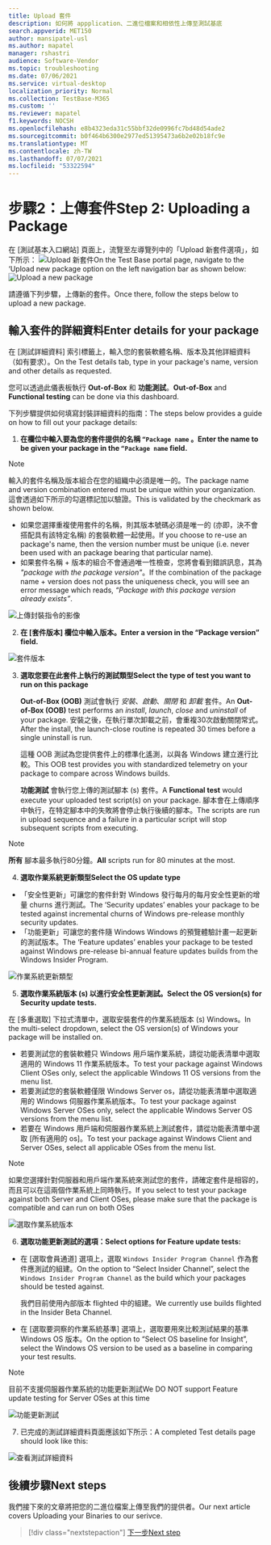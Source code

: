 ```yaml
---
title: Upload 套件
description: 如何將 appplication、二進位檔案和相依性上傳至測試基底
search.appverid: MET150
author: mansipatel-usl
ms.author: mapatel
manager: rshastri
audience: Software-Vendor
ms.topic: troubleshooting
ms.date: 07/06/2021
ms.service: virtual-desktop
localization_priority: Normal
ms.collection: TestBase-M365
ms.custom: ''
ms.reviewer: mapatel
f1.keywords: NOCSH
ms.openlocfilehash: e8b4323eda31c55bbf32de0996fc7bd48d54ade2
ms.sourcegitcommit: b0f464b6300e2977ed51395473a6b2e02b18fc9e
ms.translationtype: MT
ms.contentlocale: zh-TW
ms.lasthandoff: 07/07/2021
ms.locfileid: "53322594"
---
```

# <a name="step-2-uploading-a-package"></a><span data-ttu-id="b13bb-103">步驟2：上傳套件</span><span class="sxs-lookup"><span data-stu-id="b13bb-103">Step 2: Uploading a Package</span></span>

<span data-ttu-id="b13bb-104">在 [測試基本入口網站] 頁面上，流覽至左導覽列中的「Upload 新套件選項」，如下所示： ![ Upload 新套件](Media/Upload-New-Package.png)</span><span class="sxs-lookup"><span data-stu-id="b13bb-104">On the Test Base portal page, navigate to the ‘Upload new package option on the left navigation bar as shown below: ![Upload a new package](Media/Upload-New-Package.png)</span></span>

<span data-ttu-id="b13bb-105">請遵循下列步驟，上傳新的套件。</span><span class="sxs-lookup"><span data-stu-id="b13bb-105">Once there, follow the steps below to upload a new package.</span></span>

## <a name="enter-details-for-your-package"></a><span data-ttu-id="b13bb-106">輸入套件的詳細資料</span><span class="sxs-lookup"><span data-stu-id="b13bb-106">Enter details for your package</span></span>

<span data-ttu-id="b13bb-107">在 [測試詳細資料] 索引標籤上，輸入您的套裝軟體名稱、版本及其他詳細資料（如有要求）。</span><span class="sxs-lookup"><span data-stu-id="b13bb-107">On the Test details tab, type in your package's name, version and other details as requested.</span></span> 

<span data-ttu-id="b13bb-108">您可以透過此儀表板執行 **Out-of-Box** 和 **功能測試**。</span><span class="sxs-lookup"><span data-stu-id="b13bb-108">**Out-of-Box** and **Functional testing** can be done via this dashboard.</span></span>

<span data-ttu-id="b13bb-109">下列步驟提供如何填寫封裝詳細資料的指南：</span><span class="sxs-lookup"><span data-stu-id="b13bb-109">The steps below provides a guide on how to fill out your package details:</span></span>

1.  <span data-ttu-id="b13bb-110">**在欄位中輸入要為您的套件提供的名稱 ```“Package name``` 。**</span><span class="sxs-lookup"><span data-stu-id="b13bb-110">**Enter the name to be given your package in the ```“Package name``` field.**</span></span>

> [!Note]  
> <span data-ttu-id="b13bb-111">輸入的套件名稱及版本組合在您的組織中必須是唯一的。</span><span class="sxs-lookup"><span data-stu-id="b13bb-111">The package name and version combination entered must be unique within your organization.</span></span> <span data-ttu-id="b13bb-112">這會透過如下所示的勾選標記加以驗證。</span><span class="sxs-lookup"><span data-stu-id="b13bb-112">This is validated by the checkmark as shown below.</span></span>
  
  - <span data-ttu-id="b13bb-113">如果您選擇重複使用套件的名稱，則其版本號碼必須是唯一的 (亦即，決不會搭配具有該特定名稱) 的套裝軟體一起使用。</span><span class="sxs-lookup"><span data-stu-id="b13bb-113">If you choose to re-use an package's name, then the version number must be unique (i.e. never been used with an package bearing that particular name).</span></span>
  - <span data-ttu-id="b13bb-114">如果套件名稱 + 版本的組合不會通過唯一性檢查，您將會看到錯誤訊息，其為 *"package with the package version"*。</span><span class="sxs-lookup"><span data-stu-id="b13bb-114">If the combination of the package name + version does not pass the uniqueness check, you will see an error message which reads, *“Package with this package version already exists”*.</span></span> 

![上傳封裝指令的影像](Media/Instructions.png)

2. <span data-ttu-id="b13bb-116">**在 [套件版本] 欄位中輸入版本。**</span><span class="sxs-lookup"><span data-stu-id="b13bb-116">**Enter a version in the “Package version” field.**</span></span>

![套件版本](Media/ApplicationVersion.png)

3.  <span data-ttu-id="b13bb-118">**選取您要在此套件上執行的測試類型**</span><span class="sxs-lookup"><span data-stu-id="b13bb-118">**Select the type of test you want to run on this package**</span></span>

    <span data-ttu-id="b13bb-119">**Out-of-Box (OOB)** 測試會執行 *安裝*、*啟動*、*關閉* 和 *卸載* 套件。</span><span class="sxs-lookup"><span data-stu-id="b13bb-119">An **Out-of-Box (OOB)** test performs an *install*, *launch*, *close* and *uninstall* of your package.</span></span> <span data-ttu-id="b13bb-120">安裝之後，在執行單次卸載之前，會重複30次啟動關閉常式。</span><span class="sxs-lookup"><span data-stu-id="b13bb-120">After the install, the launch-close routine is repeated 30 times before a single uninstall is run.</span></span> 
    
    <span data-ttu-id="b13bb-121">這種 OOB 測試為您提供套件上的標準化遙測，以與各 Windows 建立進行比較。</span><span class="sxs-lookup"><span data-stu-id="b13bb-121">This OOB test provides you with standardized telemetry on your package to compare across Windows builds.</span></span>

    <span data-ttu-id="b13bb-122">**功能測試** 會執行您上傳的測試腳本 (s) 套件。</span><span class="sxs-lookup"><span data-stu-id="b13bb-122">A **Functional test** would execute your uploaded test script(s) on your package.</span></span> <span data-ttu-id="b13bb-123">腳本會在上傳順序中執行，在特定腳本中的失敗將會停止執行後續的腳本。</span><span class="sxs-lookup"><span data-stu-id="b13bb-123">The scripts are run in upload sequence and a failure in a particular script will stop subsequent scripts from executing.</span></span>

> [!Note]
> <span data-ttu-id="b13bb-124">**所有** 腳本最多執行80分鐘。</span><span class="sxs-lookup"><span data-stu-id="b13bb-124">**All** scripts run for 80 minutes at the most.</span></span> 
    
4.  <span data-ttu-id="b13bb-125">**選取作業系統更新類型**</span><span class="sxs-lookup"><span data-stu-id="b13bb-125">**Select the OS update type**</span></span>

   - <span data-ttu-id="b13bb-126">「安全性更新」可讓您的套件針對 Windows 發行每月的每月安全性更新的增量 churns 進行測試。</span><span class="sxs-lookup"><span data-stu-id="b13bb-126">The ‘Security updates’ enables your package to be tested against incremental churns of Windows pre-release monthly security updates.</span></span> 
   - <span data-ttu-id="b13bb-127">「功能更新」可讓您的套件隨 Windows Windows 的預覽體驗計畫一起更新的測試版本。</span><span class="sxs-lookup"><span data-stu-id="b13bb-127">The ‘Feature updates’ enables your package to be tested against Windows pre-release bi-annual feature updates builds from the Windows Insider Program.</span></span>
<!---
Change to the correct picture
-->
![作業系統更新類型](Media/OSUpdateType.png)

5.  <span data-ttu-id="b13bb-129">**選取作業系統版本 (s) 以進行安全性更新測試。**</span><span class="sxs-lookup"><span data-stu-id="b13bb-129">**Select the OS version(s) for Security update tests.**</span></span>

<span data-ttu-id="b13bb-130">在 [多重選取] 下拉式清單中，選取安裝套件的作業系統版本 (s) Windows。</span><span class="sxs-lookup"><span data-stu-id="b13bb-130">In the multi-select dropdown, select the OS version(s) of Windows your package will be installed on.</span></span> 

  - <span data-ttu-id="b13bb-131">若要測試您的套裝軟體只 Windows 用戶端作業系統，請從功能表清單中選取適用的 Windows 11 作業系統版本。</span><span class="sxs-lookup"><span data-stu-id="b13bb-131">To test your package against Windows Client OSes only, select the applicable Windows 11 OS versions from the menu list.</span></span>
  - <span data-ttu-id="b13bb-132">若要測試您的套裝軟體僅限 Windows Server os，請從功能表清單中選取適用的 Windows 伺服器作業系統版本。</span><span class="sxs-lookup"><span data-stu-id="b13bb-132">To test your package against Windows Server OSes only, select the applicable Windows Server OS versions from the menu list.</span></span>
  - <span data-ttu-id="b13bb-133">若要在 Windows 用戶端和伺服器作業系統上測試套件，請從功能表清單中選取 [所有適用的 os]。</span><span class="sxs-lookup"><span data-stu-id="b13bb-133">To test your package against Windows Client and Server OSes, select all applicable OSes from the menu list.</span></span> 

> [!Note]
> <span data-ttu-id="b13bb-134">如果您選擇針對伺服器和用戶端作業系統來測試您的套件，請確定套件是相容的，而且可以在這兩個作業系統上同時執行。</span><span class="sxs-lookup"><span data-stu-id="b13bb-134">If you select to test your package against both Server and Client OSes, please make sure that the package is compatible and can run on both OSes</span></span>


![選取作業系統版本](Media/OSVersion.png)
<!---
Change to the correct picture
-->
6.  <span data-ttu-id="b13bb-136">**選取功能更新測試的選項：**</span><span class="sxs-lookup"><span data-stu-id="b13bb-136">**Select options for Feature update tests:**</span></span>

  - <span data-ttu-id="b13bb-137">在 [選取會員通道] 選項上，選取 ```Windows Insider Program Channel``` 作為套件應測試的組建。</span><span class="sxs-lookup"><span data-stu-id="b13bb-137">On the option to “Select Insider Channel”, select the ```Windows Insider Program Channel``` as the build which your packages should be tested against.</span></span>
  
    <span data-ttu-id="b13bb-138">我們目前使用內部版本 flighted 中的組建。</span><span class="sxs-lookup"><span data-stu-id="b13bb-138">We currently use builds flighted in the Insider Beta Channel.</span></span>

  - <span data-ttu-id="b13bb-139">在 [選取要洞察的作業系統基準] 選項上，選取要用來比較測試結果的基準 Windows OS 版本。</span><span class="sxs-lookup"><span data-stu-id="b13bb-139">On the option to “Select OS baseline for Insight”, select the Windows OS version to be used as a baseline in comparing your test results.</span></span> 

> [!Note]
> <span data-ttu-id="b13bb-140">目前不支援伺服器作業系統的功能更新測試</span><span class="sxs-lookup"><span data-stu-id="b13bb-140">We DO NOT support Feature update testing for Server OSes at this time</span></span>
<!---
Note to actual note format for markdown
-->
<!---
Change to the correct picture
-->
![功能更新測試](Media/FeatureUpdate.png)

7.  <span data-ttu-id="b13bb-142">已完成的測試詳細資料頁面應該如下所示：</span><span class="sxs-lookup"><span data-stu-id="b13bb-142">A completed Test details page should look like this:</span></span> 

![查看測試詳細資料](Media/TestDetails.png)
## <a name="next-steps"></a><span data-ttu-id="b13bb-144">後續步驟</span><span class="sxs-lookup"><span data-stu-id="b13bb-144">Next steps</span></span>

<span data-ttu-id="b13bb-145">我們接下來的文章將把您的二進位檔案上傳至我們的提供者。</span><span class="sxs-lookup"><span data-stu-id="b13bb-145">Our next article covers Uploading your Binaries to our serivce.</span></span>
> [!div class="nextstepaction"]
> [<span data-ttu-id="b13bb-146">下一步</span><span class="sxs-lookup"><span data-stu-id="b13bb-146">Next step</span></span>](binaries.md)

<!---
Add button for next page
-->

